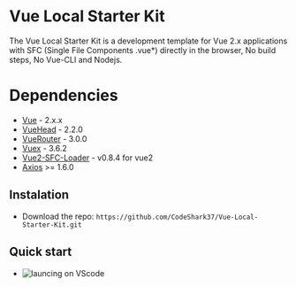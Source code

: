 # Vue Local Starter Kit

The Vue Local Starter Kit is a development template for Vue 2.x applications with SFC (Single File Components .vue*) directly in the browser, No build steps, No Vue-CLI and Nodejs.


# Dependencies

 - [Vue](https://github.com/vuejs/vue) - 2.x.x 
 - [VueHead](https://github.com/ktquez/vue-head) - 2.2.0
 - [VueRouter](https://github.com/vuejs/router) - 3.0.0
 - [Vuex](https://github.com/vuejs/vuex) - 3.6.2
 - [Vue2-SFC-Loader](https://github.com/FranckFreiburger/vue3-sfc-loader) - v0.8.4 for vue2 
 - [Axios](https://github.com/axios/axios) >= 1.6.0

## Instalation

- Download the repo: `https://github.com/CodeShark37/Vue-Local-Starter-Kit.git`

## Quick start

 - ![launcing on VScode](docs/img/quick-start.jpg)
